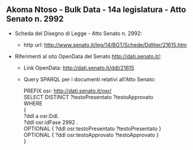## Akoma Ntoso - Bulk Data - 14a legislatura - Atto Senato n. 2992 ##

* Scheda del Disegno di Legge - Atto Senato n. 2992:
	* http url: http://www.senato.it/leg/14/BGT/Schede/Ddliter/21615.htm

* Riferimenti al sito OpenData del Senato http://dati.senato.it/:
	* Link OpenData: http://dati.senato.it/ddl/21615
	* Query SPARQL per i documenti relativi all'Atto Senato:

        PREFIX osr: <http://dati.senato.it/osr/>  
		SELECT DISTINCT ?testoPresentato ?testoApprovato  
		WHERE  
		{  
		    ?ddl a osr:Ddl.  
		    ?ddl osr:idFase 2992 .  
		    OPTIONAL { ?ddl osr:testoPresentato ?testoPresentato }  
		    OPTIONAL { ?ddl osr:testoApprovato ?testoApprovato }  
		}
		